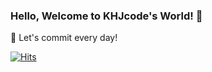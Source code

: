 ### Hello, Welcome to KHJcode's World! 👋

🌱 Let's commit every day!

[![Hits](https://hits.seeyoufarm.com/api/count/incr/badge.svg?url=https%3A%2F%2Fgithub.com%2FKHJcode)](https://github.com/KHJcode)
